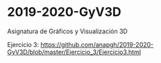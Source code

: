 # 2019-2020-GyV3D
Asignatura de Gráficos y Visualización 3D



Ejercicio 3: https://github.com/anapgh/2019-2020-GyV3D/blob/master/Ejercicio_3/Ejercicio3.html
